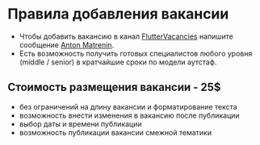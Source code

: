# Правила добавления вакансии

* Чтобы добавить вакансию в канал [FlutterVacancies](https://t.me/fluttervacancies) напишите сообщение [Anton Matrenin](http://t.me/matreninAnton).
* Есть возможность получить готовых специалистов любого уровня (middle / senior) в кратчайшие сроки по модели аутстаф.

## Стоимость размещения вакансии - 25$

* без ограничений на длину вакансии и форматирование текста
* возможность внести изменения в вакансию после публикации
* выбор даты и времени публикации
* возможность публикации вакансии смежной тематики
